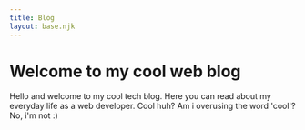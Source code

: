 ```yaml
---
title: Blog
layout: base.njk
---
```


# Welcome to my cool web blog

Hello and welcome to my cool tech blog. Here you can read about my everyday life as a web developer. Cool huh? Am i overusing the word 'cool'? No, i'm not :)